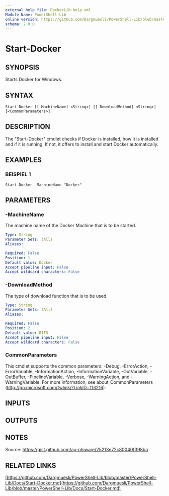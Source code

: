 ```yaml
---
external help file: DockerLib-help.xml
Module Name: PowerShell-Lib
online version: https://github.com/Dargmuesli/PowerShell-Lib/blob/master/PowerShell-Lib/Docs/Start-Docker.md
schema: 2.0.0
---
```


# Start-Docker

## SYNOPSIS
Starts Docker for Windows.

## SYNTAX

```
Start-Docker [[-MachineName] <String>] [[-DownloadMethod] <String>] [<CommonParameters>]
```

## DESCRIPTION
The "Start-Docker" cmdlet checks if Docker is installed, how it is installed and if it is running.
If not, it offers to install and start Docker automatically.

## EXAMPLES

### BEISPIEL 1
```
Start-Docker -MachineName "Docker"
```

## PARAMETERS

### -MachineName
The machine name of the Docker Machine that is to be started.

```yaml
Type: String
Parameter Sets: (All)
Aliases:

Required: False
Position: 1
Default value: Docker
Accept pipeline input: False
Accept wildcard characters: False
```

### -DownloadMethod
The type of download function that is to be used.

```yaml
Type: String
Parameter Sets: (All)
Aliases:

Required: False
Position: 2
Default value: BITS
Accept pipeline input: False
Accept wildcard characters: False
```

### CommonParameters
This cmdlet supports the common parameters: -Debug, -ErrorAction, -ErrorVariable, -InformationAction, -InformationVariable, -OutVariable, -OutBuffer, -PipelineVariable, -Verbose, -WarningAction, and -WarningVariable.
For more information, see about_CommonParameters (http://go.microsoft.com/fwlink/?LinkID=113216).

## INPUTS

## OUTPUTS

## NOTES
Source: https://gist.github.com/au-phiware/25213e72c80040f398ba

## RELATED LINKS

[https://github.com/Dargmuesli/PowerShell-Lib/blob/master/PowerShell-Lib/Docs/Start-Docker.md](https://github.com/Dargmuesli/PowerShell-Lib/blob/master/PowerShell-Lib/Docs/Start-Docker.md)

